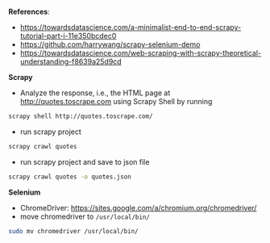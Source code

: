 **References**: 
- https://towardsdatascience.com/a-minimalist-end-to-end-scrapy-tutorial-part-i-11e350bcdec0
- https://github.com/harrywang/scrapy-selenium-demo
- https://towardsdatascience.com/web-scraping-with-scrapy-theoretical-understanding-f8639a25d9cd

**Scrapy**

- Analyze the response, i.e., the HTML page at http://quotes.toscrape.com using Scrapy Shell by running 

```bash
scrapy shell http://quotes.toscrape.com/
```

- run scrapy project

```bash
scrapy crawl quotes
```

- run scrapy project and save to json file

```bash
scrapy crawl quotes -o quotes.json
```

**Selenium**

- ChromeDriver: https://sites.google.com/a/chromium.org/chromedriver/
- move chromedriver to `/usr/local/bin/`
```bash
sudo mv chromedriver /usr/local/bin/
```
